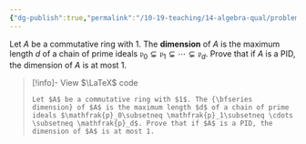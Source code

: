 ```yaml
---
{"dg-publish":true,"permalink":"/10-19-teaching/14-algebra-qual/problem-bank/pool-problems/ring-theory/dimension-of-a-pid/","tags":["ring_theory"],"updated":"2025-03-17T08:07:13-07:00"}
---
```


Let $A$ be a commutative ring with $1$. The **dimension** of $A$ is the maximum length $d$ of a chain of prime ideals $\mathfrak{p}_0\subsetneq \mathfrak{p}_1\subsetneq \cdots \subsetneq \mathfrak{p}_d$. Prove that if $A$ is a PID, the dimension of $A$ is at most 1.

> [!info]- View $\LaTeX$ code
> ```
> Let $A$ be a commutative ring with $1$. The {\bfseries dimension} of $A$ is the maximum length $d$ of a chain of prime ideals $\mathfrak{p}_0\subsetneq \mathfrak{p}_1\subsetneq \cdots \subsetneq \mathfrak{p}_d$. Prove that if $A$ is a PID, the dimension of $A$ is at most 1.
> ```
